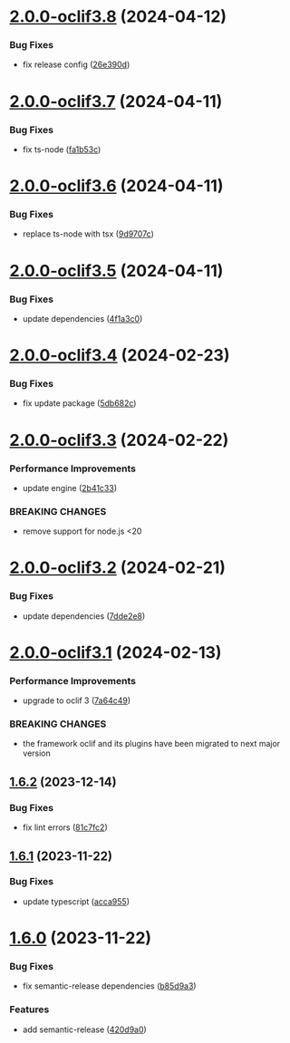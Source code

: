 # [2.0.0-oclif3.8](https://github.com/commercelayer/commercelayer-cli-plugin-microstore/compare/v2.0.0-oclif3.7...v2.0.0-oclif3.8) (2024-04-12)


### Bug Fixes

* fix release config ([26e390d](https://github.com/commercelayer/commercelayer-cli-plugin-microstore/commit/26e390d6f6a3b4e40d08cfca27871a239e538385))

# [2.0.0-oclif3.7](https://github.com/commercelayer/commercelayer-cli-plugin-microstore/compare/v2.0.0-oclif3.6...v2.0.0-oclif3.7) (2024-04-11)


### Bug Fixes

* fix ts-node ([fa1b53c](https://github.com/commercelayer/commercelayer-cli-plugin-microstore/commit/fa1b53c3b6f1acc3dae7e4e52794ab5cf03855bd))

# [2.0.0-oclif3.6](https://github.com/commercelayer/commercelayer-cli-plugin-microstore/compare/v2.0.0-oclif3.5...v2.0.0-oclif3.6) (2024-04-11)


### Bug Fixes

* replace ts-node with tsx ([9d9707c](https://github.com/commercelayer/commercelayer-cli-plugin-microstore/commit/9d9707c128112ce78706ca62c1a25008e7b96994))

# [2.0.0-oclif3.5](https://github.com/commercelayer/commercelayer-cli-plugin-microstore/compare/v2.0.0-oclif3.4...v2.0.0-oclif3.5) (2024-04-11)


### Bug Fixes

* update dependencies ([4f1a3c0](https://github.com/commercelayer/commercelayer-cli-plugin-microstore/commit/4f1a3c0a8a6f96dd238a5a031212832adc20de65))

# [2.0.0-oclif3.4](https://github.com/commercelayer/commercelayer-cli-plugin-microstore/compare/v2.0.0-oclif3.3...v2.0.0-oclif3.4) (2024-02-23)


### Bug Fixes

* fix update package ([5db682c](https://github.com/commercelayer/commercelayer-cli-plugin-microstore/commit/5db682c441f98426a5414926e52de17c113e56a8))

# [2.0.0-oclif3.3](https://github.com/commercelayer/commercelayer-cli-plugin-microstore/compare/v2.0.0-oclif3.2...v2.0.0-oclif3.3) (2024-02-22)


### Performance Improvements

* update engine ([2b41c33](https://github.com/commercelayer/commercelayer-cli-plugin-microstore/commit/2b41c33ef8f5cc737a280d850ee4b5a6e43d698a))


### BREAKING CHANGES

* remove support for node.js <20

# [2.0.0-oclif3.2](https://github.com/commercelayer/commercelayer-cli-plugin-microstore/compare/v2.0.0-oclif3.1...v2.0.0-oclif3.2) (2024-02-21)


### Bug Fixes

* update dependencies ([7dde2e8](https://github.com/commercelayer/commercelayer-cli-plugin-microstore/commit/7dde2e87ff8f618725b56d24c761189fb71ce717))

# [2.0.0-oclif3.1](https://github.com/commercelayer/commercelayer-cli-plugin-microstore/compare/v1.6.2...v2.0.0-oclif3.1) (2024-02-13)


### Performance Improvements

* upgrade to oclif 3 ([7a64c49](https://github.com/commercelayer/commercelayer-cli-plugin-microstore/commit/7a64c496c8c6645251299a853d5280837d577a3d))


### BREAKING CHANGES

* the framework oclif and its plugins have been migrated to next major version

## [1.6.2](https://github.com/commercelayer/commercelayer-cli-plugin-microstore/compare/v1.6.1...v1.6.2) (2023-12-14)


### Bug Fixes

* fix lint errors ([81c7fc2](https://github.com/commercelayer/commercelayer-cli-plugin-microstore/commit/81c7fc2109669c27c89e002b27fb987aa083dda2))

## [1.6.1](https://github.com/commercelayer/commercelayer-cli-plugin-microstore/compare/v1.6.0...v1.6.1) (2023-11-22)


### Bug Fixes

* update typescript ([acca955](https://github.com/commercelayer/commercelayer-cli-plugin-microstore/commit/acca955716104e55d0c51d65b1b4ca546c66eec6))

# [1.6.0](https://github.com/commercelayer/commercelayer-cli-plugin-microstore/compare/v1.5.0...v1.6.0) (2023-11-22)


### Bug Fixes

* fix semantic-release dependencies ([b85d9a3](https://github.com/commercelayer/commercelayer-cli-plugin-microstore/commit/b85d9a365cd15c81101505860bd0dc052616cebb))


### Features

* add semantic-release ([420d9a0](https://github.com/commercelayer/commercelayer-cli-plugin-microstore/commit/420d9a04c5d1a75e22ac9b72a36a6a613eb1ad05))
